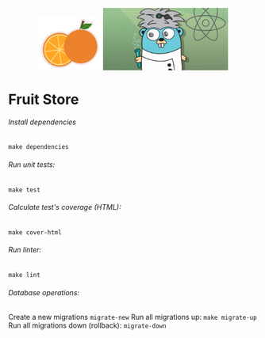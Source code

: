 <p align="center">
<img width=25% src="docs/images/logo.png">
<img width=50% src="docs/images/golang-react.jpeg">
</p>

# Fruit Store

###### Install dependencies
`make dependencies`

###### Run unit tests:
`make test`

###### Calculate test's coverage (HTML):
`make cover-html`

###### Run linter:
`make lint`

###### Database operations:
Create a new migrations `migrate-new`
Run all migrations up: `make migrate-up`
Run all migrations down (rollback): `migrate-down`